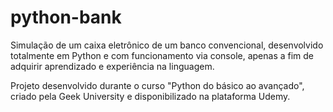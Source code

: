 # python-bank

Simulação de um caixa eletrônico de um banco convencional, desenvolvido totalmente em Python e com funcionamento via console, apenas a fim de adquirir aprendizado e experiência na linguagem.

Projeto desenvolvido durante o curso "Python do básico ao avançado", criado pela Geek University e disponibilizado na plataforma Udemy.

